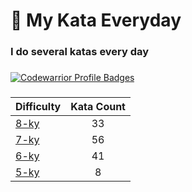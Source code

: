 # 🥋 My Kata Everyday

### I do several katas every day

###

[![Codewarrior Profile Badges](https://www.codewars.com/users/Comediant24/badges/large)](https://www.codewars.com/users/Comediant24)

###

| Difficulty                                                     | Kata Count |
| -------------------------------------------------------------- | :--------: |
| [8-ky](https://github.com/Comediant24/codewars/tree/main/8-ky) |     33     |
| [7-ky](https://github.com/Comediant24/codewars/tree/main/7-ky) |     56     |
| [6-ky](https://github.com/Comediant24/codewars/tree/main/6-ky) |     41     |
| [5-ky](https://github.com/Comediant24/codewars/tree/main/5-ky) |     8      |

